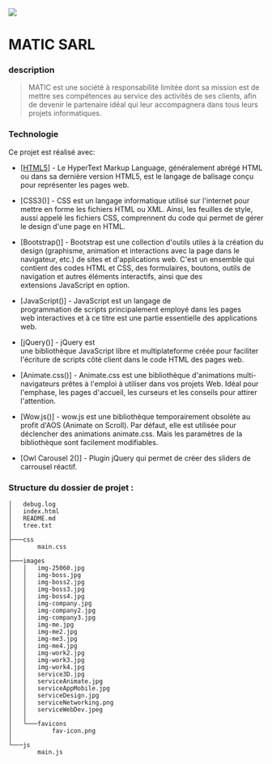 ![](https://pandao.github.io/editor.md/images/logos/editormd-logo-180x180.png)
# MATIC SARL 

### description
> MATIC est une société à responsabilité limitée dont sa mission est de mettre ses
> compétences au service des activités de ses clients, afin de devenir le partenaire idéal qui
> leur accompagnera dans tous leurs projets informatiques.

### Technologie
Ce projet est réalisé avec:
* [[HTML5](https://developer.mozilla.org/en-US/docs/Web/Guide/HTML/HTML5)] - Le HyperText Markup Language, généralement abrégé HTML ou dans sa dernière version HTML5, est le langage de balisage conçu pour représenter les pages web.

* [CSS3()] - CSS est un langage informatique utilisé sur l&#39;internet pour mettre en forme les fichiers HTML ou XML. Ainsi, les feuilles de style, aussi appelé les fichiers CSS,              comprennent du code qui permet de gérer le design d&#39;une page en HTML.

* [Bootstrap()] - Bootstrap est une collection d&#39;outils utiles à la création du design (graphisme, animation et interactions avec la page dans le navigateur, etc.) de sites et                   d&#39;applications web. C&#39;est un ensemble qui contient des codes HTML et CSS, des formulaires, boutons, outils de navigation et autres éléments interactifs,                   ainsi que des extensions JavaScript en option.

* [JavaScript()] - JavaScript est un langage de programmation de scripts principalement employé dans les pages web interactives et à ce titre est une partie essentielle                              des applications web.

* [jQuery()] - jQuery est une bibliothèque JavaScript libre et multiplateforme créée pour faciliter l&#39;écriture de scripts côté client dans le code HTML des pages web.

* [Animate.css()] - Animate.css est une bibliothèque d&#39;animations multi-navigateurs prêtes à l&#39;emploi à utiliser dans vos projets Web. Idéal pour l&#39;emphase, les pages                     d&#39;accueil, les curseurs et les conseils pour attirer l&#39;attention.

* [Wow.js()] - wow.js est une bibliothèque temporairement obsolète au profit d&#39;AOS (Animate on Scroll). Par défaut, elle est utilisée pour déclencher des animations animate.css.              Mais les paramètres de la bibliothèque sont facilement modifiables.

* [Owl Carousel 2()] - Plugin jQuery qui permet de créer des sliders de carrousel réactif.


### Structure du dossier de projet :

```
│   debug.log
│   index.html
│   README.md
│   tree.txt
│
├───css
│       main.css
│
├───images
│   │   img-25060.jpg
│   │   img-boss.jpg
│   │   img-boss2.jpg
│   │   img-boss3.jpg
│   │   img-boss4.jpg
│   │   img-company.jpg
│   │   img-company2.jpg
│   │   img-company3.jpg
│   │   img-me.jpg
│   │   img-me2.jpg
│   │   img-me3.jpg
│   │   img-me4.jpg
│   │   img-work2.jpg
│   │   img-work3.jpg
│   │   img-work4.jpg
│   │   service3D.jpg
│   │   serviceAnimate.jpg
│   │   serviceAppMobile.jpg
│   │   serviceDesign.jpg
│   │   serviceNetworking.png
│   │   serviceWebDev.jpeg
│   │
│   └───favicons
│           fav-icon.png
│
└───js
        main.js

```
